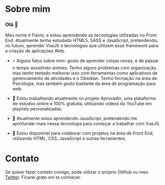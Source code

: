 # Sobre mim
### Olá 👋
Meu nome é Flávio, e estou aprendendo as tecnologias utilizadas no Front End. Atualmente tenho estudado HTML5, SASS e JavaScript, pretendendo, no futuro, aprender VueJS e tecnologias que utilizem esse framework para a criação de aplicações Web.
- ⚡ Alguns fatos sobre mim: gosto de aprender coisas novas, e de passar o tempo assistindo animes. Tenho alguns problemas com organização, mas tenho tentado melhorar isso com ferramentas como aplicativos de gerenciamento de atividades e o Obsidian. Tenho formação na área de Psicologia, mas também gosto bastante da área de programação para web.

- 🔭 Estou trabalhando atualmente no projeto Aprovadin, uma plataforma de estudos online e 100% gratuita, utilizando vídeos do YouTube em playlists personalizadas.
- 🌱 Atualmente estou aprendendo JavaScript, pretendendo me aprofundar mais nessa tecnologia para começar a trabalhar com VueJS.
- 👯 Estou disponível para colaborar com projetos na área de Front End, utilizando HTML, CSS, JavaScript e outras ferramentes.

# Contato
Se quiser fazer contato comigo, pode utilizar o próprio GitHub ou meu [Twitter](https://twitter.com/flaviojoni). Ficarei grato em te conhecer.
